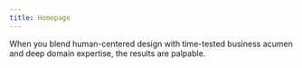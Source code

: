 ```yaml
---
title: Homepage
---
```


<dark>

<title-block
    text_one="The purpose of everything we design"
    text_two="is to guide the people we serve.">
</title-block>

</dark>

<light>

When you blend human-centered design with time-tested business acumen and deep domain expertise, the results are palpable.

  <info-tile-container title="Featured">
    <info-tile
      type="small"
      img_src="./global/images/tile-img-sm__ix-migros.png"
      img_alt="an image of a little boy drinking from a mug"
      tile_title_one="iX + Migros"
      description="An integrated experience for Switzerland's most popular brand"
      link_one="Read more">
    </info-tile>
    <info-tile
      type="small"
      img_src="./global/images/tile-img-sm__ix-migros.png"
      img_alt="an image of a little boy drinking from a mug"
      tile_title_one="iX + Migros"
      description="An integrated experience for Switzerland's most popular brand"
      link_one="Read more">
    </info-tile>
    <info-tile
      type="small"
      img_src="./global/images/tile-img-sm__ix-migros.png"
      img_alt="an image of a little boy drinking from a mug"
      tile_title_one="iX + Migros"
      description="An integrated experience for Switzerland's most popular brand"
      link_one="Read more">
    </info-tile>
  </info-tile-container>
</light>
